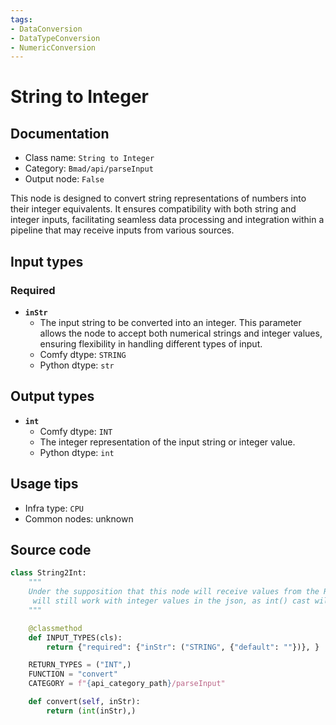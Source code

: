 ```yaml
---
tags:
- DataConversion
- DataTypeConversion
- NumericConversion
---
```


# String to Integer
## Documentation
- Class name: `String to Integer`
- Category: `Bmad/api/parseInput`
- Output node: `False`

This node is designed to convert string representations of numbers into their integer equivalents. It ensures compatibility with both string and integer inputs, facilitating seamless data processing and integration within a pipeline that may receive inputs from various sources.
## Input types
### Required
- **`inStr`**
    - The input string to be converted into an integer. This parameter allows the node to accept both numerical strings and integer values, ensuring flexibility in handling different types of input.
    - Comfy dtype: `STRING`
    - Python dtype: `str`
## Output types
- **`int`**
    - Comfy dtype: `INT`
    - The integer representation of the input string or integer value.
    - Python dtype: `int`
## Usage tips
- Infra type: `CPU`
- Common nodes: unknown


## Source code
```python
class String2Int:
    """
    Under the supposition that this node will receive values from the RequestInputs node,
     will still work with integer values in the json, as int() cast will work both int and str types.
    """

    @classmethod
    def INPUT_TYPES(cls):
        return {"required": {"inStr": ("STRING", {"default": ""})}, }

    RETURN_TYPES = ("INT",)
    FUNCTION = "convert"
    CATEGORY = f"{api_category_path}/parseInput"

    def convert(self, inStr):
        return (int(inStr),)

```
